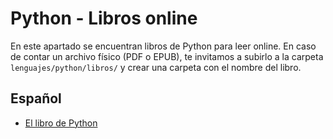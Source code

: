 # Python - Libros online
 En este apartado se encuentran libros de Python para leer online. En caso de contar un archivo físico (PDF o EPUB), te invitamos a subirlo a la carpeta ```lenguajes/python/libros/``` y crear una carpeta con el nombre del libro.

## Español

- [El libro de Python](https://ellibrodepython.com)
